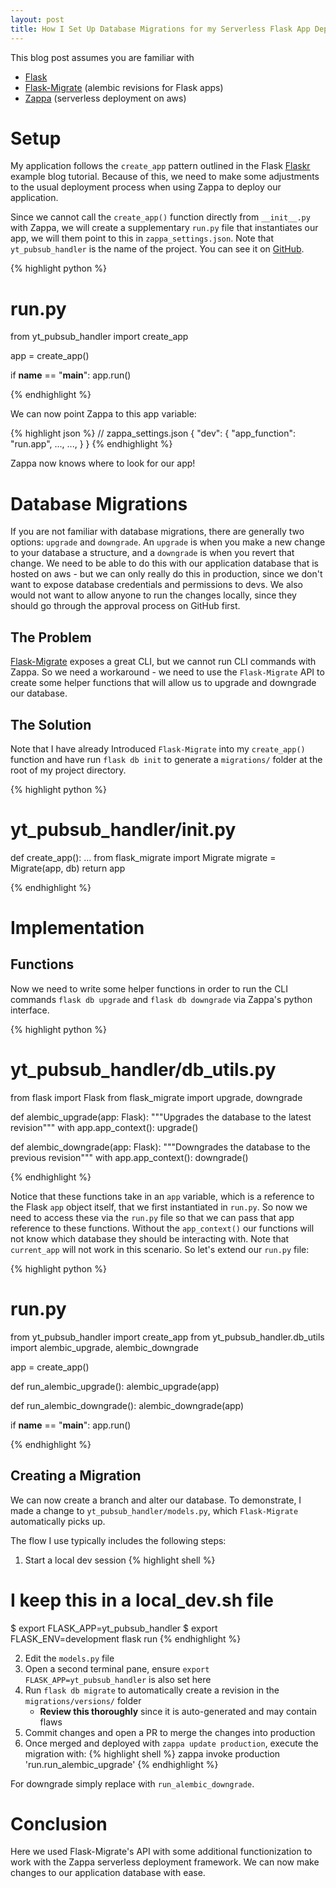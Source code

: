 ```yaml
---
layout: post
title: How I Set Up Database Migrations for my Serverless Flask App Deployed with Zappa
---
```


This blog post assumes you are familiar with
* [Flask](https://flask.palletsprojects.com/)
* [Flask-Migrate](https://flask-migrate.readthedocs.io/en/latest/) (alembic revisions for Flask apps)
* [Zappa](https://github.com/zappa/Zappa) (serverless deployment on aws)

# Setup
My application follows the `create_app` pattern outlined in the Flask [Flaskr](https://flask.palletsprojects.com/en/2.0.x/tutorial/index.html) example blog tutorial. Because of this, we need to make some adjustments to the usual deployment process when using Zappa to deploy our application.

Since we cannot call the `create_app()` function directly from `__init__.py` with Zappa, we will create a supplementary `run.py` file that instantiates our app, we will them point to this in `zappa_settings.json`. Note that `yt_pubsub_handler` is the name of the project. You can see it on [GitHub](https://github.com/Ecalzo/youtube-pubsub-handler).

{% highlight python %}
# run.py

from yt_pubsub_handler import create_app

app = create_app()

if __name__ == "__main__":
    app.run()

{% endhighlight %}

We can now point Zappa to this app variable:

{% highlight json %}
// zappa_settings.json
{
    "dev": {
        "app_function": "run.app",
        ...,
        ...,
    }
}
{% endhighlight %}

Zappa now knows where to look for our app!

# Database Migrations
If you are not familiar with database migrations, there are generally two options: `upgrade` and `downgrade`. An `upgrade` is when you make a new change to your database a structure, and a `downgrade` is when you revert that change. We need to be able to do this with our application database that is hosted on aws - but we can only really do this in production, since we don't want to expose database credentials and permissions to devs. We also would not want to allow anyone to run the changes locally, since they should go through the approval process on GitHub first.

## The Problem
[Flask-Migrate](https://flask-migrate.readthedocs.io/en/latest/) exposes a great CLI, but we cannot run CLI commands with Zappa. So we need a workaround - we need to use the `Flask-Migrate` API to create some helper functions that will allow us to upgrade and downgrade our database.

## The Solution
Note that I have already Introduced `Flask-Migrate` into my `create_app()` function and have run `flask db init` to generate a `migrations/` folder at the root of my project directory.

{% highlight python %}
# yt_pubsub_handler/__init__.py

def create_app():
    ...
    from flask_migrate import Migrate
    migrate = Migrate(app, db)
    return app

{% endhighlight %}

# Implementation

## Functions
Now we need to write some helper functions in order to run the CLI commands `flask db upgrade` and `flask db downgrade` via Zappa's python interface.

{% highlight python %}
# yt_pubsub_handler/db_utils.py

from flask import Flask
from flask_migrate import upgrade, downgrade

def alembic_upgrade(app: Flask):
    """Upgrades the database to the latest revision"""
    with app.app_context():
        upgrade()


def alembic_downgrade(app: Flask):
    """Downgrades the database to the previous revision"""
    with app.app_context():
        downgrade()

{% endhighlight %}

Notice that these functions take in an `app` variable, which is a reference to the Flask `app` object itself, that we first instantiated in `run.py`. So now we need to access these via the `run.py` file so that we can pass that app reference to these functions. Without the `app_context()` our functions will not know which database they should be interacting with. Note that `current_app` will not work in this scenario. So let's extend our `run.py` file:

{% highlight python %}
# run.py

from yt_pubsub_handler import create_app
from yt_pubsub_handler.db_utils import alembic_upgrade, alembic_downgrade

app = create_app()


def run_alembic_upgrade():
    alembic_upgrade(app)


def run_alembic_downgrade():
    alembic_downgrade(app)


if __name__ == "__main__":
    app.run()

{% endhighlight %}

## Creating a Migration
We can now create a branch and alter our database. To demonstrate, I made a change to `yt_pubsub_handler/models.py`, which `Flask-Migrate` automatically picks up.

The flow I use typically includes the following steps:

1. Start a local dev session
{% highlight shell %}
# I keep this in a local_dev.sh file
$ export FLASK_APP=yt_pubsub_handler
$ export FLASK_ENV=development
flask run
{% endhighlight %}

2. Edit the `models.py` file
3. Open a second terminal pane, ensure `export FLASK_APP=yt_pubsub_handler` is also set here
4. Run `flask db migrate` to automatically create a revision in the `migrations/versions/` folder
    * **Review this thoroughly** since it is auto-generated and may contain flaws
5. Commit changes and open a PR to merge the changes into production
6. Once merged and deployed with `zappa update production`, execute the migration with:
{% highlight shell %}
zappa invoke production 'run.run_alembic_upgrade'
{% endhighlight %}

For downgrade simply replace with `run_alembic_downgrade`.

# Conclusion
Here we used Flask-Migrate's API with some additional functionization to work with the Zappa serverless deployment framework. We can now make changes to our application database with ease. 

